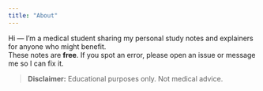 ```yaml
---
title: "About"
---
```


Hi — I’m a medical student sharing my personal study notes and explainers for anyone who might benefit.  
These notes are **free**. If you spot an error, please open an issue or message me so I can fix it.

> **Disclaimer:** Educational purposes only. Not medical advice.
